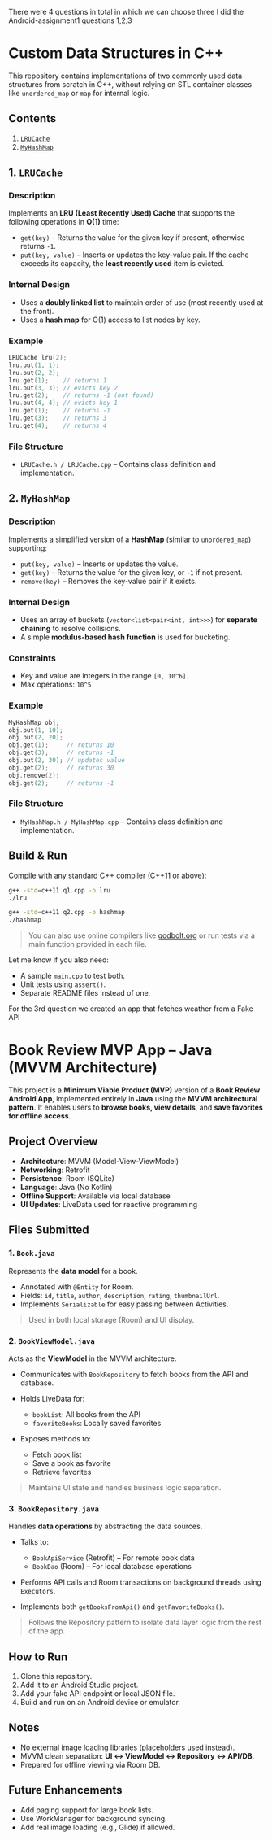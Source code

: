 There were 4 questions in total in which we can choose three 
I did the Android-assignment1 questions 1,2,3

 

#  Custom Data Structures in C++

This repository contains implementations of two commonly used data structures from scratch in C++, without relying on STL container classes like `unordered_map` or `map` for internal logic.

 

##  Contents

1. [`LRUCache`](#1-lrucache)
2. [`MyHashMap`](#2-myhashmap)

 

## 1. `LRUCache`

###  Description

Implements an **LRU (Least Recently Used) Cache** that supports the following operations in **O(1)** time:

* `get(key)` – Returns the value for the given key if present, otherwise returns `-1`.
* `put(key, value)` – Inserts or updates the key-value pair. If the cache exceeds its capacity, the **least recently used** item is evicted.

###  Internal Design

* Uses a **doubly linked list** to maintain order of use (most recently used at the front).
* Uses a **hash map** for O(1) access to list nodes by key.

###  Example

```cpp
LRUCache lru(2);
lru.put(1, 1);
lru.put(2, 2);
lru.get(1);    // returns 1
lru.put(3, 3); // evicts key 2
lru.get(2);    // returns -1 (not found)
lru.put(4, 4); // evicts key 1
lru.get(1);    // returns -1
lru.get(3);    // returns 3
lru.get(4);    // returns 4
```

###  File Structure

* `LRUCache.h / LRUCache.cpp` – Contains class definition and implementation.

 

## 2. `MyHashMap`

###  Description

Implements a simplified version of a **HashMap** (similar to `unordered_map`) supporting:

* `put(key, value)` – Inserts or updates the value.
* `get(key)` – Returns the value for the given key, or `-1` if not present.
* `remove(key)` – Removes the key-value pair if it exists.

###  Internal Design

* Uses an array of buckets (`vector<list<pair<int, int>>>`) for **separate chaining** to resolve collisions.
* A simple **modulus-based hash function** is used for bucketing.

### Constraints

* Key and value are integers in the range `[0, 10^6]`.
* Max operations: `10^5`

###  Example

```cpp
MyHashMap obj;
obj.put(1, 10);
obj.put(2, 20);
obj.get(1);     // returns 10
obj.get(3);     // returns -1
obj.put(2, 30); // updates value
obj.get(2);     // returns 30
obj.remove(2);
obj.get(2);     // returns -1
```

###  File Structure

* `MyHashMap.h / MyHashMap.cpp` – Contains class definition and implementation.

 

##  Build & Run

Compile with any standard C++ compiler (C++11 or above):

```bash
g++ -std=c++11 q1.cpp -o lru
./lru

g++ -std=c++11 q2.cpp -o hashmap
./hashmap
```

> You can also use online compilers like [godbolt.org](https://godbolt.org) or run tests via a main function provided in each file.

 


 

Let me know if you also need:

* A sample `main.cpp` to test both.
* Unit tests using `assert()`.
* Separate README files instead of one.

For the 3rd question we created an app that fetches weather from a Fake API 

 

#  Book Review MVP App – Java (MVVM Architecture)

This project is a **Minimum Viable Product (MVP)** version of a **Book Review Android App**, implemented entirely in **Java** using the **MVVM architectural pattern**. It enables users to **browse books, view details**, and **save favorites for offline access**.

 

##  Project Overview

* **Architecture**: MVVM (Model-View-ViewModel)
* **Networking**: Retrofit
* **Persistence**: Room (SQLite)
* **Language**: Java (No Kotlin)
* **Offline Support**: Available via local database
* **UI Updates**: LiveData used for reactive programming

 

##  Files Submitted

### 1. `Book.java`

Represents the **data model** for a book.

* Annotated with `@Entity` for Room.
* Fields: `id`, `title`, `author`, `description`, `rating`, `thumbnailUrl`.
* Implements `Serializable` for easy passing between Activities.

> Used in both local storage (Room) and UI display.

 

### 2. `BookViewModel.java`

Acts as the **ViewModel** in the MVVM architecture.

* Communicates with `BookRepository` to fetch books from the API and database.
* Holds LiveData for:

  * `bookList`: All books from the API
  * `favoriteBooks`: Locally saved favorites
* Exposes methods to:

  * Fetch book list
  * Save a book as favorite
  * Retrieve favorites

> Maintains UI state and handles business logic separation.

 

### 3. `BookRepository.java`

Handles **data operations** by abstracting the data sources.

* Talks to:

  * `BookApiService` (Retrofit) – For remote book data
  * `BookDao` (Room) – For local database operations
* Performs API calls and Room transactions on background threads using `Executors`.
* Implements both `getBooksFromApi()` and `getFavoriteBooks()`.

> Follows the Repository pattern to isolate data layer logic from the rest of the app.

 

##  How to Run

1. Clone this repository.
2. Add it to an Android Studio project.
3. Add your fake API endpoint or local JSON file.
4. Build and run on an Android device or emulator.

 

##  Notes

* No external image loading libraries (placeholders used instead).
* MVVM clean separation: **UI ↔ ViewModel ↔ Repository ↔ API/DB**.
* Prepared for offline viewing via Room DB.

 

##  Future Enhancements

* Add paging support for large book lists.
* Use WorkManager for background syncing.
* Add real image loading (e.g., Glide) if allowed.




